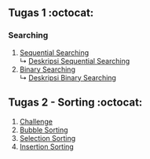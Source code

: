 ## Tugas 1 :octocat:
### Searching
1. <a href="Searching/Sequential Searching.c"> Sequential Searching </a><br>
↳ <a href="Searching/Deskripsi Binary Searching"> Deskripsi Sequential Searching </a><br>
2. <a href="Searching/Binary searching.c"> Binary Searching </a><br>
↳ <a href="Searching/Deskripsi Sequential Searching"> Deskripsi Binary Searching </a><br>
## Tugas 2 - Sorting :octocat:<br>
1. <a href="Sorting/Challenge.c"> Challenge </a><br>
2. <a href="https://github.com/kireikireina/Tugas-ASD/blob/641cbc84fbee527857e6773e542bdf319e357b26/Sorting/Bubble%20Sorting/README.md"> Bubble Sorting </a><br>
3. <a href="Sorting/Selection Sorting Tugas.c"> Selection Sorting </a><br>
4. <a href="Sorting/Insertion Sorting tugas.c"> Insertion Sorting </a><br>


